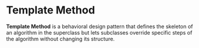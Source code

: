 Template Method
===

**Template Method** is a behavioral design pattern that defines the skeleton of an algorithm in the
superclass but lets subclasses override specific steps of the algorithm without changing its
structure.